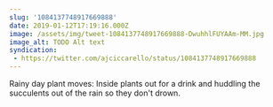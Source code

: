 ```yaml
---
slug: '1084137748917669888'
date: 2019-01-12T17:19:16.000Z
image: /assets/img/tweet-1084137748917669888-DwuhhlFUYAAm-MM.jpg
image_alt: TODO Alt text
syndication:
 - https://twitter.com/ajciccarello/status/1084137748917669888
---
```


Rainy day plant moves: Inside plants out for a drink and huddling the succulents out of the rain so they don't drown. 
